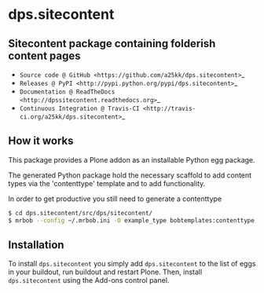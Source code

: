 # dps.sitecontent

## Sitecontent package containing folderish content pages

* `Source code @ GitHub <https://github.com/a25kk/dps.sitecontent>`_
* `Releases @ PyPI <http://pypi.python.org/pypi/dps.sitecontent>`_
* `Documentation @ ReadTheDocs <http://dpssitecontent.readthedocs.org>`_
* `Continuous Integration @ Travis-CI <http://travis-ci.org/a25kk/dps.sitecontent>`_

## How it works

This package provides a Plone addon as an installable Python egg package.

The generated Python package hold the necessary scaffold to add content types
via the 'contenttype' template and to add functionality.

In order to get productive you still need to generate a contenttype

```bash
$ cd dps.sitecontent/src/dps/sitecontent/
$ mrbob --config ~/.mrbob.ini -O example_type bobtemplates:contenttype

```


## Installation

To install `dps.sitecontent` you simply add ``dps.sitecontent``
to the list of eggs in your buildout, run buildout and restart Plone.
Then, install `dps.sitecontent` using the Add-ons control panel.
